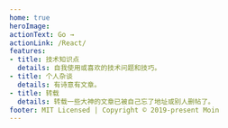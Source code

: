 ```yaml
---
home: true
heroImage: 
actionText: Go →
actionLink: /React/
features:
- title: 技术知识点
  details: 自我使用或喜欢的技术问题和技巧。
- title: 个人杂谈
  details: 有诗意有文章。
- title: 转载
  details: 转载一些大神的文章已被自己忘了地址或别人删帖了。
footer: MIT Licensed | Copyright © 2019-present Moin
--- 
```

